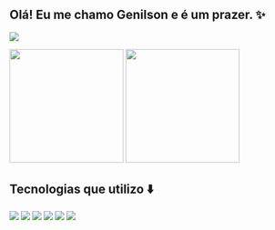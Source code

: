 ## Olá! Eu me chamo Genilson e é um prazer. ✨

<a href="https://www.linkedin.com/in/genilson-alves-ferreira-da-silva-3800921a4/"><img src="https://img.shields.io/badge/LinkedIn-0077B5?style=for-the-badge&logo=linkedin&logoColor=white"></a>

<div>
  <img src="https://github-readme-stats.vercel.app/api?username=genilson-alves&theme=radical&locale=pt-br" height=200>
  <img src="https://github-readme-stats.vercel.app/api/top-langs/?username=genilson-alves&langs_count=3&theme=radical&locale=pt-br" height=200>
</div>

## Tecnologias que utilizo ⬇️

<div>
  <img src="https://img.shields.io/badge/react-%2320232a.svg?style=for-the-badge&logo=react&logoColor=%2361DAFB">
  <img src="https://img.shields.io/badge/JavaScript-F7DF1E?style=for-the-badge&logo=javascript&logoColor=black">
  <img src="https://img.shields.io/badge/CSS-239120?&style=for-the-badge&logo=css3&logoColor=white">
  <img src="https://img.shields.io/badge/HTML5-E34F26?style=for-the-badge&logo=html5&logoColor=white">
  <img src="https://img.shields.io/badge/Bootstrap-563D7C?style=for-the-badge&logo=bootstrap&logoColor=white">
  <img src="https://img.shields.io/badge/Python-14354C?style=for-the-badge&logo=python&logoColor=white">
</div>

